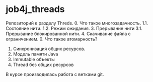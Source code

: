 # job4j_threads
Репозиторий к разделу Threds.
0. Что такое многозадачность.
1.1. Состояние нити.
1.2. Режим ожидания.
3. Прерывание нити
   3.1. Прерывание блокированной нити.
4. Скачивание файла с ограничением.
0. Что такое атомарность?
1. Синхронизация общих ресурсов.
2. Модель памяти Java
3. Immutable объекты
4. Thread без общих ресурсов

В курсе производилась работа с ветками git. 